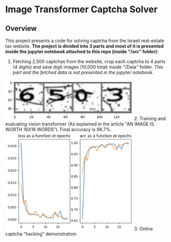 # Image Transformer Captcha Solver
## Overview
This project presents a code for solving captcha from the Israeli real-estate tax website.
**The project is divided into 3 parts and most of it is presented inside the jupyter notebook attached to this repo (inside "/src" folder):**
1. Fetching 2,500 captchas from the website, crop each captcha to 4 parts (4 digits) and save digit images (10,000 total) inside "/Data" folder.
*This part and the fetched data is not presented in the jupyter notebook*.
<img src="/images/digits.png" alt="Example of 4 separated digits" width="400"/>
2. Training and evaluating vision transformer (As explained in the article "AN IMAGE IS WORTH 16X16 WORDS").
Final accuracy is 98.7%.
<img src="/images/training_results.png" alt="Example of 4 separated digits" width="400"/>
3. Online captcha "hacking" demonstration.


